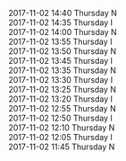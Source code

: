 2017-11-02 14:40 Thursday  N  
2017-11-02 14:35 Thursday  I  
2017-11-02 14:00 Thursday  N  
2017-11-02 13:55 Thursday  I  
2017-11-02 13:50 Thursday  N  
2017-11-02 13:45 Thursday  I  
2017-11-02 13:35 Thursday  N  
2017-11-02 13:30 Thursday  I  
2017-11-02 13:25 Thursday  N  
2017-11-02 13:20 Thursday  I  
2017-11-02 12:55 Thursday  N  
2017-11-02 12:50 Thursday  I  
2017-11-02 12:10 Thursday  N  
2017-11-02 12:05 Thursday  I  
2017-11-02 11:45 Thursday  N  
